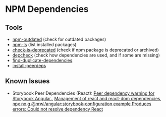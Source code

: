# NPM Dependencies

## Tools

- [npm-outdated](https://docs.npmjs.com/cli/v7/commands/npm-outdated) (check for outdated packages)
- [npm-ls](https://docs.npmjs.com/cli/v7/commands/npm-ls) (list installed packages)
- [check-is-deprecated](https://github.com/awesome-cli/check-is-deprecated) (check if npm package is deprecated or archived)
- [depcheck](https://www.npmjs.com/package/depcheck) (check how dependencies are used, and if some are missing)
- [find-duplicate-dependencies](https://www.npmjs.com/package/find-duplicate-dependencies)
- [install-peerdeps](https://www.npmjs.com/package/install-peerdeps)

## Known Issues

- Storybook Peer Dependencies (React): [Peer dependency warning for Storybook Angular.](https://github.com/storybookjs/storybook/issues/4844), [Management of react and react-dom dependencies](https://github.com/storybookjs/storybook/issues/13194), [npx nx g @nrwl/angular:storybook-configuration example Produces errors: Could not resolve dependency React](https://github.com/nrwl/nx/issues/4505)
